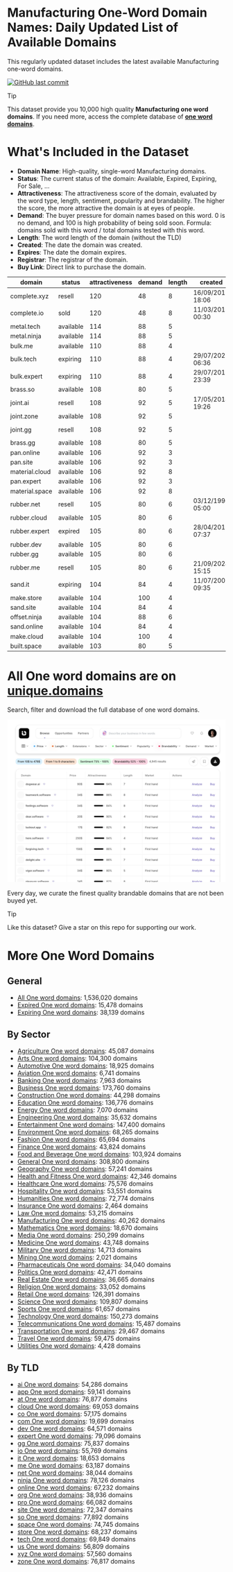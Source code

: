 
# **Manufacturing One-Word Domain Names**: Daily Updated List of Available Domains

This regularly updated dataset includes the latest available Manufacturing one-word domains.

[![GitHub last commit](https://img.shields.io/github/last-commit/UniqueDomains/manufacturing-oneword-domains.svg?style=flat)]() 

> [!TIP]
> This dataset provide you 10,000 high quality **Manufacturing one word domains**.
> If you need more, access the complete database of **[one word domains](https://unique.domains?utm_source=github&utm_medium=dataset&utm_campaign=Manufacturing&utm_content=description.top)**.

# What's Included in the Dataset

- **Domain Name**: High-quality, single-word Manufacturing domains.
- **Status**: The current status of the domain: Available, Expired, Expiring, For Sale, ...
- **Attractiveness**: The attractiveness score of the domain, evaluated by the word type, length, sentiment, popularity and brandability. The higher the score, the more attractive the domain is at eyes of people.
- **Demand**: The buyer pressure for domain names based on this word. 0 is no demand, and 100 is high probability of being sold soon. Formula: domains sold with this word / total domains tested with this word.
- **Length**: The word length of the domain (without the TLD)
- **Created**: The date the domain was created.
- **Expires**: The date the domain expires.
- **Registrar**: The registrar of the domain.
- **Buy Link**: Direct link to purchase the domain.

| domain         | status    | attractiveness | demand | length | created          | expires          | registrar                  | sectors                                 |
| -------------- | --------- | -------------- | ------ | ------ | ---------------- | ---------------- | -------------------------- | --------------------------------------- |
| complete.xyz   | resell    | 120            | 48     | 8      | 16/09/2017 18:06 | 16/09/2030 23:59 | Dynadot LLC                | Manufacturing,Retail,Technology         |
| complete.io    | sold      | 120            | 48     | 8      | 11/03/2015 00:30 | 11/03/2026 00:30 | Porkbun LLC                | Manufacturing,Retail,Technology         |
| metal.tech     | available | 114            | 88     | 5      |                  |                  |                            | Construction,Manufacturing              |
| metal.ninja    | available | 114            | 88     | 5      |                  |                  |                            | Construction,Manufacturing              |
| bulk.me        | available | 110            | 88     | 4      |                  |                  |                            | Construction,Manufacturing,Retail       |
| bulk.tech      | expiring  | 110            | 88     | 4      | 29/07/2022 06:36 | 29/07/2025 23:59 | INWX GmbH                  | Construction,Manufacturing,Retail       |
| bulk.expert    | expiring  | 110            | 88     | 4      | 29/07/2017 23:39 | 29/07/2025 23:39 | GoDaddy.com, LLC           | Construction,Manufacturing,Retail       |
| brass.so       | available | 108            | 80     | 5      |                  |                  |                            | Arts,Construction,General,Manufacturing |
| joint.ai       | resell    | 108            | 92     | 5      | 17/05/2018 19:26 | 17/05/2026 19:26 | Deep Vision Architects     | Construction,Healthcare,Manufacturing   |
| joint.zone     | available | 108            | 92     | 5      |                  |                  |                            | Construction,Healthcare,Manufacturing   |
| joint.gg       | resell    | 108            | 92     | 5      |                  |                  | 1API (http://www.1api.net) | Construction,Healthcare,Manufacturing   |
| brass.gg       | available | 108            | 80     | 5      |                  |                  |                            | Arts,Construction,General,Manufacturing |
| pan.online     | available | 106            | 92     | 3      |                  |                  |                            | Food and Beverage,Manufacturing,Retail  |
| pan.site       | available | 106            | 92     | 3      |                  |                  |                            | Food and Beverage,Manufacturing,Retail  |
| material.cloud | available | 106            | 92     | 8      |                  |                  |                            | Construction,Manufacturing,Retail       |
| pan.expert     | available | 106            | 92     | 3      |                  |                  |                            | Food and Beverage,Manufacturing,Retail  |
| material.space | available | 106            | 92     | 8      |                  |                  |                            | Construction,Manufacturing,Retail       |
| rubber.net     | resell    | 105            | 80     | 6      | 03/12/1996 05:00 | 02/12/2025 05:00 | Rebel Ltd                  | Automotive,Construction,Manufacturing   |
| rubber.cloud   | available | 105            | 80     | 6      |                  |                  |                            | Automotive,Construction,Manufacturing   |
| rubber.expert  | expired   | 105            | 80     | 6      | 28/04/2015 07:37 | 28/04/2025 07:37 | Tucows Domains Inc.        | Automotive,Construction,Manufacturing   |
| rubber.dev     | available | 105            | 80     | 6      |                  |                  |                            | Automotive,Construction,Manufacturing   |
| rubber.gg      | available | 105            | 80     | 6      |                  |                  |                            | Automotive,Construction,Manufacturing   |
| rubber.me      | resell    | 105            | 80     | 6      | 21/09/2024 15:15 | 21/09/2025 15:15 | Virtualia LLC              | Automotive,Construction,Manufacturing   |
| sand.it        | expiring  | 104            | 84     | 4      | 11/07/2007 09:35 | 11/07/2025 00:00 |                            | Construction,Environment,Manufacturing  |
| make.store     | available | 104            | 100    | 4      |                  |                  |                            | Arts,Manufacturing,Retail               |
| sand.site      | available | 104            | 84     | 4      |                  |                  |                            | Construction,Environment,Manufacturing  |
| offset.ninja   | available | 104            | 88     | 6      |                  |                  |                            | Business,Manufacturing,Technology       |
| sand.online    | available | 104            | 84     | 4      |                  |                  |                            | Construction,Environment,Manufacturing  |
| make.cloud     | available | 104            | 100    | 4      |                  |                  |                            | Arts,Manufacturing,Retail               |
| built.space    | available | 103            | 80     | 5      |                  |                  |                            | Construction,Manufacturing,Real Estate  |

# All One word domains are on [unique.domains](https://unique.domains?utm_source=github&utm_medium=dataset&utm_campaign=Manufacturing&utm_content=description.bottom)

Search, filter and download the full database of one word domains.

[![Access the only remaining good domain names, before your competitors.](https://github.com/UniqueDomains/manufacturing-oneword-domains/blob/main/unique.domains.jpg?raw=true)](https://unique.domains?utm_source=github&utm_medium=dataset&utm_campaign=Manufacturing&utm_content=description.image)

Every day, we curate the finest quality brandable domains that are not been buyed yet.

> [!TIP]
> Like this dataset? Give a star on this repo for supporting our work.

# More One Word Domains

## General

- [All One word domains](https://github.com/UniqueDomains/oneword-domains): 1,536,020 domains
- [Expired One word domains](https://github.com/UniqueDomains/expired-oneword-domains): 15,478 domains
- [Expiring One word domains](https://github.com/UniqueDomains/expiring-oneword-domains): 38,139 domains
## By Sector

- [Agriculture One word domains](https://github.com/UniqueDomains/agriculture-oneword-domains): 45,087 domains
- [Arts One word domains](https://github.com/UniqueDomains/arts-oneword-domains): 104,300 domains
- [Automotive One word domains](https://github.com/UniqueDomains/automotive-oneword-domains): 18,925 domains
- [Aviation One word domains](https://github.com/UniqueDomains/aviation-oneword-domains): 6,741 domains
- [Banking One word domains](https://github.com/UniqueDomains/banking-oneword-domains): 7,963 domains
- [Business One word domains](https://github.com/UniqueDomains/business-oneword-domains): 173,760 domains
- [Construction One word domains](https://github.com/UniqueDomains/construction-oneword-domains): 44,298 domains
- [Education One word domains](https://github.com/UniqueDomains/education-oneword-domains): 136,776 domains
- [Energy One word domains](https://github.com/UniqueDomains/energy-oneword-domains): 7,070 domains
- [Engineering One word domains](https://github.com/UniqueDomains/engineering-oneword-domains): 35,632 domains
- [Entertainment One word domains](https://github.com/UniqueDomains/entertainment-oneword-domains): 147,400 domains
- [Environment One word domains](https://github.com/UniqueDomains/environment-oneword-domains): 68,265 domains
- [Fashion One word domains](https://github.com/UniqueDomains/fashion-oneword-domains): 65,694 domains
- [Finance One word domains](https://github.com/UniqueDomains/finance-oneword-domains): 43,824 domains
- [Food and Beverage One word domains](https://github.com/UniqueDomains/food-and-beverage-oneword-domains): 103,924 domains
- [General One word domains](https://github.com/UniqueDomains/general-oneword-domains): 308,800 domains
- [Geography One word domains](https://github.com/UniqueDomains/geography-oneword-domains): 57,241 domains
- [Health and Fitness One word domains](https://github.com/UniqueDomains/health-and-fitness-oneword-domains): 42,346 domains
- [Healthcare One word domains](https://github.com/UniqueDomains/healthcare-oneword-domains): 75,576 domains
- [Hospitality One word domains](https://github.com/UniqueDomains/hospitality-oneword-domains): 53,551 domains
- [Humanities One word domains](https://github.com/UniqueDomains/humanities-oneword-domains): 72,774 domains
- [Insurance One word domains](https://github.com/UniqueDomains/insurance-oneword-domains): 2,464 domains
- [Law One word domains](https://github.com/UniqueDomains/law-oneword-domains): 53,215 domains
- [Manufacturing One word domains](https://github.com/UniqueDomains/manufacturing-oneword-domains): 40,262 domains
- [Mathematics One word domains](https://github.com/UniqueDomains/mathematics-oneword-domains): 18,670 domains
- [Media One word domains](https://github.com/UniqueDomains/media-oneword-domains): 250,299 domains
- [Medicine One word domains](https://github.com/UniqueDomains/medicine-oneword-domains): 43,748 domains
- [Military One word domains](https://github.com/UniqueDomains/military-oneword-domains): 14,713 domains
- [Mining One word domains](https://github.com/UniqueDomains/mining-oneword-domains): 2,021 domains
- [Pharmaceuticals One word domains](https://github.com/UniqueDomains/pharmaceuticals-oneword-domains): 34,040 domains
- [Politics One word domains](https://github.com/UniqueDomains/politics-oneword-domains): 42,471 domains
- [Real Estate One word domains](https://github.com/UniqueDomains/real-estate-oneword-domains): 36,665 domains
- [Religion One word domains](https://github.com/UniqueDomains/religion-oneword-domains): 33,052 domains
- [Retail One word domains](https://github.com/UniqueDomains/retail-oneword-domains): 126,391 domains
- [Science One word domains](https://github.com/UniqueDomains/science-oneword-domains): 109,807 domains
- [Sports One word domains](https://github.com/UniqueDomains/sports-oneword-domains): 61,657 domains
- [Technology One word domains](https://github.com/UniqueDomains/technology-oneword-domains): 150,273 domains
- [Telecommunications One word domains](https://github.com/UniqueDomains/telecommunications-oneword-domains): 15,487 domains
- [Transportation One word domains](https://github.com/UniqueDomains/transportation-oneword-domains): 29,467 domains
- [Travel One word domains](https://github.com/UniqueDomains/travel-oneword-domains): 59,475 domains
- [Utilities One word domains](https://github.com/UniqueDomains/utilities-oneword-domains): 4,428 domains
## By TLD

- [ai One word domains](https://github.com/UniqueDomains/ai-oneword-domains): 54,286 domains
- [app One word domains](https://github.com/UniqueDomains/app-oneword-domains): 59,141 domains
- [at One word domains](https://github.com/UniqueDomains/at-oneword-domains): 76,877 domains
- [cloud One word domains](https://github.com/UniqueDomains/cloud-oneword-domains): 69,053 domains
- [co One word domains](https://github.com/UniqueDomains/co-oneword-domains): 57,175 domains
- [com One word domains](https://github.com/UniqueDomains/com-oneword-domains): 19,699 domains
- [dev One word domains](https://github.com/UniqueDomains/dev-oneword-domains): 64,571 domains
- [expert One word domains](https://github.com/UniqueDomains/expert-oneword-domains): 79,096 domains
- [gg One word domains](https://github.com/UniqueDomains/gg-oneword-domains): 75,837 domains
- [io One word domains](https://github.com/UniqueDomains/io-oneword-domains): 55,769 domains
- [it One word domains](https://github.com/UniqueDomains/it-oneword-domains): 18,653 domains
- [me One word domains](https://github.com/UniqueDomains/me-oneword-domains): 63,187 domains
- [net One word domains](https://github.com/UniqueDomains/net-oneword-domains): 38,044 domains
- [ninja One word domains](https://github.com/UniqueDomains/ninja-oneword-domains): 78,126 domains
- [online One word domains](https://github.com/UniqueDomains/online-oneword-domains): 67,232 domains
- [org One word domains](https://github.com/UniqueDomains/org-oneword-domains): 38,936 domains
- [pro One word domains](https://github.com/UniqueDomains/pro-oneword-domains): 66,082 domains
- [site One word domains](https://github.com/UniqueDomains/site-oneword-domains): 72,347 domains
- [so One word domains](https://github.com/UniqueDomains/so-oneword-domains): 77,892 domains
- [space One word domains](https://github.com/UniqueDomains/space-oneword-domains): 74,745 domains
- [store One word domains](https://github.com/UniqueDomains/store-oneword-domains): 68,237 domains
- [tech One word domains](https://github.com/UniqueDomains/tech-oneword-domains): 69,849 domains
- [us One word domains](https://github.com/UniqueDomains/us-oneword-domains): 56,809 domains
- [xyz One word domains](https://github.com/UniqueDomains/xyz-oneword-domains): 57,560 domains
- [zone One word domains](https://github.com/UniqueDomains/zone-oneword-domains): 76,817 domains
        